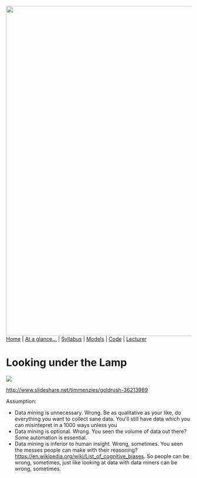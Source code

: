 [<img width=900 src="https://raw.githubusercontent.com/txt/fss16/master/img/fss16.png">](http://tiny.cc/fss2016)   
[Home](http://tiny.cc/fss2016) |
[At a glance...](OVERVIEW.md) |
[Syllabus](SYLLABUS.md) |
[Models](MODELS.md) |
[Code](src) |
[Lecturer](http://menzies.us) 


# Looking under the Lamp 

![](http://tiny.cc/soonish)

http://www.slideshare.net/timmenzies/goldrush-36213989

Assumption:

+ Data mining is unnecessary. Wrong. Be as qualitative as
  your like, do everything you want to collect sane
  data. You'll still have data which you can misintepret in a
  1000 ways unless you
+ Data mining is optional. Wrong. You seen the volume of
  data out there? _Some_ automation is essential.
+ Data mining is inferior to human insight. Wrong, sometimes. 
  You seen the messes people can make with their reasoning?
  https://en.wikipedia.org/wiki/List_of_cognitive_biases. So people can
  be wrong, sometimes, just like looking at data with data miners can be wrong,
  sometimes.


